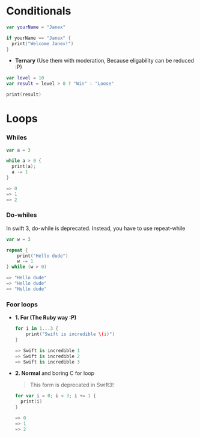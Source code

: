 
# Conditionals

```Swift
var yourName = "Janex"

if yourName == "Janex" {
  print("Welcome Janex!")
}
```

- **Ternary** (Use them with moderation, Because eligability can be reduced :P)

```Swift
var level = 10
var result = level > 0 ? "Win" : "Loose"

print(result)
```

# Loops

### Whiles

```Swift
var a = 3

while a > 0 {
  print(a);
  a -= 1
}

=> 0
=> 1
=> 2
```

### Do-whiles

In swift 3, do-while is deprecated. Instead, you have to use repeat-while

```Swift
var w = 3

repeat {
    print("Hello dude")
    w -= 1
} while (w > 0)

=> "Hello dude"
=> "Hello dude"
=> "Hello dude"
```

### Foor loops
- **1. For (The Ruby way :P)**

  ```Swift
  for i in 1...3 {
      print("Swift is incredible \(i)")
  }

  => Swift is incredible 1
  => Swift is incredible 2
  => Swift is incredible 3
  ```
- **2. Normal** and boring C for loop

  > This form is deprecated in Swift3!

  ```Swift
  for var i = 0; i < 3; i += 1 {
    print(i)
  }

  => 0
  => 1
  => 2
  ```
